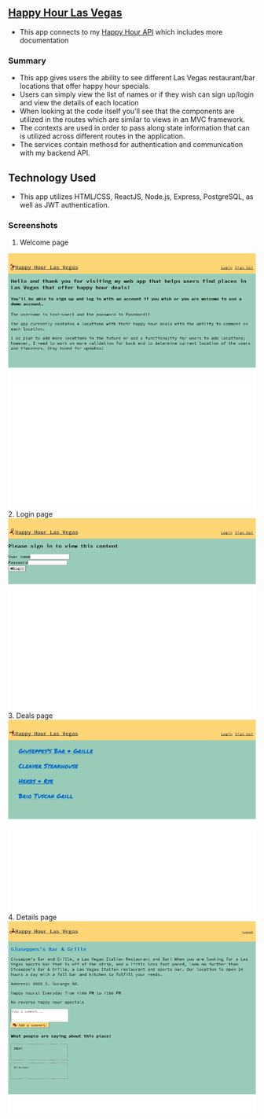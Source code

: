 ## [Happy Hour Las Vegas](https://happy-hour-las-vegas-app.enguyen89141.now.sh/)

* This app connects to my [Happy Hour API](https://github.com/enguyen89141/happy-hour-las-vegas-api) which includes more documentation
### Summary
* This app gives users the ability to see different Las Vegas restaurant/bar locations that offer happy hour specials. 
* Users can simply view the list of names or if they wish can sign up/login and view the details of each location
* When looking at the code itself you'll see that the components are utilized in the routes which are similar to views in an MVC framework.
* The contexts are used in order to pass along state information that can is utilized across different routes in the application.
* The services contain methosd for authentication and communication with my backend API. 

## Technology Used
* This app utilizes HTML/CSS, ReactJS, Node.js, Express, PostgreSQL, as well as JWT authentication. 

### Screenshots
1. Welcome page <br>
<img src="./src/screenshots/landingPage.png" alt="landing page"> 
2. Login page <br>
<img src="./src/screenshots/login.png" alt="login page"> 
3. Deals page <br>
<img src="./src/screenshots/deals.png" alt="deals page"> 
4. Details page <br>
<img src="./src/screenshots/details.png" alt="details page"> 
